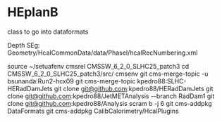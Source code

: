 # HEplanB

class to go into dataformats


Depth SEg: Geometry/HcalCommonData/data/PhaseI/hcalRecNumbering.xml

source ~/setuafenv
cmsrel CMSSW_6_2_0_SLHC25_patch3
cd CMSSW_6_2_0_SLHC25_patch3/src/
cmsenv
git cms-merge-topic -u bsunanda:Run2-hcx09
git cms-merge-topic kpedro88:SLHC-HERadDamJets
git clone git@github.com:kpedro88/HERadDamJets
git clone git@github.com:kpedro88/JetMETAnalysis --branch RadDam1
git clone git@github.com:kpedro88/Analysis
scram b -j 6
git cms-addpkg DataFormats
git cms-addpkg CalibCalorimetry/HcalPlugins


